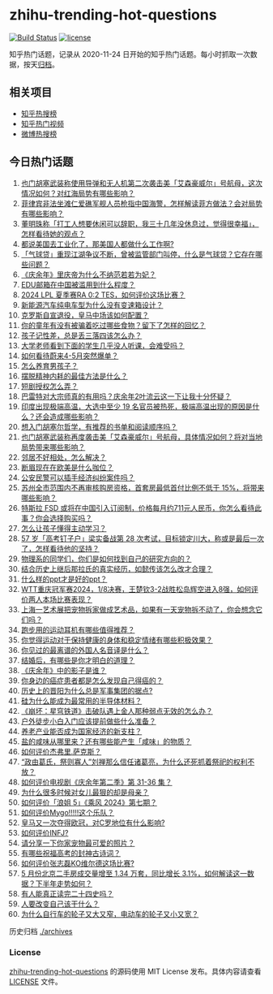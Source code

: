 # zhihu-trending-hot-questions

[![Build Status](https://github.com/justjavac/zhihu-trending-hot-questions/workflows/ci/badge.svg?branch=master)](https://github.com/justjavac/zhihu-trending-hot-questions/actions)
[![license](https://img.shields.io/github/license/justjavac/zhihu-trending-hot-questions)](https://github.com/justjavac/zhihu-trending-hot-questions/blob/master/LICENSE)

知乎热门话题，记录从 2020-11-24
日开始的知乎热门话题。每小时抓取一次数据，按天[归档](./archives)。

## 相关项目

- [知乎热搜榜](https://github.com/justjavac/zhihu-trending-top-search)
- [知乎热门视频](https://github.com/justjavac/zhihu-trending-hot-video)
- [微博热搜榜](https://github.com/justjavac/weibo-trending-hot-search)

## 今日热门话题

<!-- BEGIN -->
<!-- 最后更新时间 Mon Jun 03 2024 02:15:21 GMT+0800 (China Standard Time) -->

1. [也门胡塞武装称使用导弹和无人机第二次袭击美「艾森豪威尔」号航母，这次情况如何？对红海局势有哪些影响？](https://www.zhihu.com/question/657888938)
1. [菲律宾非法坐滩仁爱礁军舰人员枪指中国海警，怎样解读菲方做法？会对局势有哪些影响？](https://www.zhihu.com/question/657899021)
1. [董明珠称「打工人想要休闲可以辞职，我三十几年没休息过，觉得很幸福」，怎样看待她的观点？](https://www.zhihu.com/question/657858559)
1. [都说美国去工业化了，那美国人都做什么工作啊?](https://www.zhihu.com/question/641603330)
1. [「气球贷」重现江湖争议不断，曾被监管部门叫停，什么是气球贷？它存在哪些问题？](https://www.zhihu.com/question/657888790)
1. [《庆余年》里庆帝为什么不纳范若若为妃？](https://www.zhihu.com/question/371498382)
1. [EDU邮箱在中国被滥用到什么程度？](https://www.zhihu.com/question/45555005)
1. [2024 LPL 夏季赛RA 0:2 TES，如何评价这场比赛？](https://www.zhihu.com/question/657916628)
1. [新能源汽车纯电车型为什么没有变速箱设计？](https://www.zhihu.com/question/657315962)
1. [克罗斯自宣退役，皇马中场该如何配置？](https://www.zhihu.com/question/656791051)
1. [你的童年有没有被骗着吃过哪些食物？留下了怎样的回忆？](https://www.zhihu.com/question/656827628)
1. [孩子记性差，总是丢三落四该怎么办？](https://www.zhihu.com/question/657695719)
1. [大学老师看到下面的学生几乎没人听课，会难受吗？](https://www.zhihu.com/question/654487679)
1. [如何看待蔚来4-5月突然爆单？](https://www.zhihu.com/question/657647048)
1. [怎么养育男孩子？](https://www.zhihu.com/question/39370050)
1. [摆脱精神内耗的最佳方法是什么？](https://www.zhihu.com/question/651268196)
1. [短剧授权怎么弄？](https://www.zhihu.com/question/586609217)
1. [巴雷特对大宗师真的有用吗？庆余年2叶流云这一下让我十分怀疑？](https://www.zhihu.com/question/657705637)
1. [印度出现极端高温，大选中至少 19 名官员被热死，极端高温出现的原因是什么？还会造成哪些影响？](https://www.zhihu.com/question/657887610)
1. [想入门胡塞尔哲学，有推荐的书单和阅读顺序吗？](https://www.zhihu.com/question/584067577)
1. [也门胡塞武装称再度袭击美「艾森豪威尔」号航母，具体情况如何？将对当地局势带来哪些影响？](https://www.zhihu.com/question/657894205)
1. [邻居不好相处，怎么解决？](https://www.zhihu.com/question/654770267)
1. [断眉现在在欧美是什么咖位？](https://www.zhihu.com/question/657781101)
1. [公安民警可以插手经济纠纷案件吗？](https://www.zhihu.com/question/479630125)
1. [苏州全市范围内不再审核购房资格，首套房最低首付比例不低于 15%，将带来哪些影响？](https://www.zhihu.com/question/657905025)
1. [特斯拉 FSD 或将在中国引入订阅制，价格每月约711元人民币，你怎么看待此事？你会选择购买吗？](https://www.zhihu.com/question/657755355)
1. [怎么让孩子懂得主动学习？](https://www.zhihu.com/question/657427793)
1. [57 岁「高考钉子户」梁实备战第 28 次考试，目标锁定川大，称或是最后一次了，怎样看待他的坚持？](https://www.zhihu.com/question/657810499)
1. [物理系的同学们，你们是如何找到自己的研究方向的？](https://www.zhihu.com/question/539565187)
1. [结合历史上继后那拉氏的真实经历，如懿传该怎么改才合理？](https://www.zhihu.com/question/657741204)
1. [什么样的ppt才是好的ppt？](https://www.zhihu.com/question/298361291)
1. [WTT重庆冠军赛2024，1/8决赛，王楚钦3-2战胜松岛辉空进入8强，如何评价两人本场比赛表现？](https://www.zhihu.com/question/657859031)
1. [上海一艺术展把宠物拆家做成艺术品，如果有一天宠物拆不动了，你会想念它们吗？](https://www.zhihu.com/question/657900384)
1. [跑步用的运动耳机有哪些值得推荐？](https://www.zhihu.com/question/623709049)
1. [你觉得运动对于保持健康的身体和稳定情绪有哪些积极效果？](https://www.zhihu.com/question/656313161)
1. [你见过的最离谱的外国人名音译是什么？](https://www.zhihu.com/question/22516872)
1. [结婚后，有哪些是你才明白的道理？](https://www.zhihu.com/question/657698103)
1. [《庆余年》中的影子是谁？](https://www.zhihu.com/question/657025101)
1. [你身边的癌症患者都是怎么发现自己得癌的？](https://www.zhihu.com/question/506470415)
1. [历史上的晋阳为什么总是军事集团的据点?](https://www.zhihu.com/question/616541133)
1. [硅为什么能成为最常用的半导体材料？](https://www.zhihu.com/question/656430031)
1. [《崩坏：星穹铁道》击破队遇上金人那种弱点无效的怎么办？](https://www.zhihu.com/question/657704518)
1. [户外徒步小白入门应该提前做些什么准备？](https://www.zhihu.com/question/656824317)
1. [养老产业能否成为国家经济的新支柱？](https://www.zhihu.com/question/657753538)
1. [盐的咸味从哪里来？还有哪些能产生「咸味」的物质？](https://www.zhihu.com/question/657329862)
1. [如何评价杰弗里.萨克斯？](https://www.zhihu.com/question/268155852)
1. [“政由葛氏，祭则寡人”刘禅那么信任诸葛亮，为什么还死抓着祭祀的权利不放？](https://www.zhihu.com/question/657539817)
1. [如何评价电视剧《庆余年第二季》第 31-36 集？](https://www.zhihu.com/question/657687502)
1. [为什么很多时候对女儿最狠的却是母亲？](https://www.zhihu.com/question/498196776)
1. [如何评价「浪姐 5」《乘风 2024》第七期？](https://www.zhihu.com/question/657752966)
1. [如何评价Mygo!!!!!这个乐队？](https://www.zhihu.com/question/636442892)
1. [皇马又一次夺得欧冠，对C罗地位有什么影响?](https://www.zhihu.com/question/657867554)
1. [如何评价INFJ?](https://www.zhihu.com/question/426053648)
1. [请分享一下你家宠物最可爱的照片？](https://www.zhihu.com/question/653438997)
1. [有哪些祝福高考的封神古诗词？](https://www.zhihu.com/question/657221633)
1. [如何评价张志磊KO维尔德这场比赛?](https://www.zhihu.com/question/657889824)
1. [5 月份北京二手房成交量增至 1.34 万套，同比增长 3.1%，如何解读这一数据？下半年走势如何？](https://www.zhihu.com/question/657835671)
1. [有人能真正读完二十四史吗？](https://www.zhihu.com/question/655502786)
1. [人要改变自己该干什么？](https://www.zhihu.com/question/648649223)
1. [为什么自行车的轮子又大又窄，电动车的轮子又小又宽？](https://www.zhihu.com/question/657427157)

<!-- END -->

历史归档 [./archives](./archives)

### License

[zhihu-trending-hot-questions](https://github.com/justjavac/zhihu-trending-hot-questions)
的源码使用 MIT License 发布。具体内容请查看 [LICENSE](./LICENSE) 文件。

